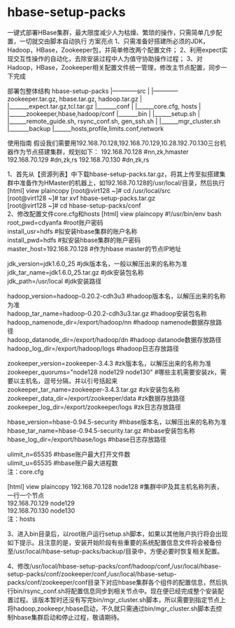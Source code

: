 hbase-setup-packs
=================

一键式部署HBase集群，最大限度减少人为枯燥、繁琐的操作，只需简单几步配置，一切就交由脚本自动执行
方案亮点
1、只需准备好搭建所必须的JDK，Hadoop，HBase，Zookeeper包，并简单修改两个配置文件；
2、利用expect实现交互性操作的自动化，去除安装过程中人为值守协助操作过程；
3、对Hadoop，HBase，Zookeeper相关配置文件统一管理，修改主节点配置，同步一下完成

部署包整体结构
hbase-setup-packs
                                  |————src
                                  |                     |————zookeeper.tar.gz, hbase.tar.gz, hadoop.tar.gz
                                  |                     |_______expect.tar.gz,tcl.tar.gz
                                  |_______conf
                                  |                      |______core.cfg, hosts
                                  |                      |______zookeeper,hbase,hadoop/conf
                                  |_______bin
                                  |                      |______setup.sh
                                  |                      |______remote_guide.sh, rsync_conf.sh, gen_ssh.sh
                                  |                      |______mgr_cluster.sh
                                  |_______backup
                                                         |______hosts,profile,limits.conf,network

使用指南
       假设我们需要用192.168.70.128,192.168.70.129,10.28.192.70.130三台机器作为节点搭建集群，规划如下：
192.168.70.128     #nn,zk,hmaster
192.168.70.129     #dn,zk,rs
192.168.70.130     #dn,zk,rs

1、首先从【资源列表】中下载hbase-setup-packs.tar.gz，将其上传至拟搭建集群中准备作为HMaster的机器上，如192.168.70.128的/usr/local/目录，然后执行
[html] view plaincopy
[root@virt128 ~]# cd /usr/local/src  
[root@virt128 ~]# tar xvf hbase-setup-packs.tar.gz  
[root@virt128 ~]# cd hbase-setup-packs/conf  
 2、修改配置文件core.cfg和hosts
[html] view plaincopy
#!/usr/bin/env bash  
root_pwd=cdyanfa            #root账户密码  
install_usr=hdfs            #拟安装hbase集群的账户名称  
install_pwd=hdfs            #拟安装hbase集群的账户密码  
master_host=192.168.70.128  #作为hbase master的节点IP地址  
  
jdk_version=jdk1.6.0_25          #jdk版本名，一般以解压出来的名称为准  
jdk_tar_name=jdk1.6.0_25.tar.gz  #jdk安装包名称  
jdk_path=/usr/local              #jdk安装路径  
  
hadoop_version=hadoop-0.20.2-cdh3u3           #hadoop版本名，以解压出来的名称为准  
hadoop_tar_name=hadoop-0.20.2-cdh3u3.tar.gz   #hadoop安装包名称  
hadoop_namenode_dir=/export/hadoop/nn         #hadoop namenode数据存放路径  
hadoop_datanode_dir=/export/hadoop/dn         #hadoop datanode数据存放路径  
hadoop_log_dir=/export/hadoop/logs            #hadoop日志存放路径  
  
zookeeper_version=zookeeper-3.4.3             #zk版本名，以解压出来的名称为准  
zookeeper_quorums="node128 node129 node130"   #哪些主机需要安装zk，需要以主机名，逗号分隔，并以引号括起来  
zookeeper_tar_name=zookeeper-3.4.3.tar.gz     #zk安装包名称  
zookeeper_data_dir=/export/zookeeper/data     #zk数据存放路径  
zookeeper_log_dir=/export/zookeeper/logs      #zk日志存放路径  
   
hbase_version=hbase-0.94.5-security           #hbase版本名，以解压出来的名称为准  
hbase_tar_name=hbase-0.94.5-security.tar.gz   #hbase安装包名称  
hbase_log_dir=/export/hbase/logs              #hbase日志存放路径  
  
ulimit_n=65535   #hbase账户最大打开文件数  
ulimit_u=65535   #hbase账户最大进程数  
注：core.cfg

[html] view plaincopy
192.168.70.128 node128  #集群中IP及其主机名称列表，一行一个节点  
192.168.70.129 node129  
192.168.70.130 node130  
注：hosts

3、进入bin目录后，以root账户运行setup.sh脚本，如果以其他账户执行将会出现如下提示。且注意的是，安装开始阶段有些重要的系统配置信息文件将会被备份至/usr/local/hbase-setup-packs/backup/目录中，方便必要时恢复相关配置。


4、修改/usr/local/hbase-setup-packs/conf/hadoop/conf,/usr/local/hbase-setup-packs/conf/zookeeper/conf,/usr/local/hbase-setup-packs/conf/zookeeper/conf目录下对应hbase集群各个组件的配置信息，然后执行bin/rsync_conf.sh将配置信息同步到相关节点中。现在便已经完成整个安装配置过程。该版本暂时还没有写完bin/mgr_cluster.sh脚本，所以需要到指定节点上将hadoop,zookeepr,hbase启动，不久就只需通过bin/mgr_cluster.sh脚本去控制hbase集群启动和停止过程，敬请期待。